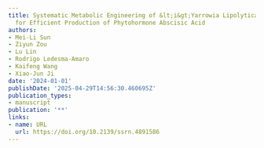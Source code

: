 ```yaml
---
title: Systematic Metabolic Engineering of &lt;i&gt;Yarrowia Lipolytica&lt;/i&gt;
  for Efficient Production of Phytohormone Abscisic Acid
authors:
- Mei-Li Sun
- Ziyun Zou
- Lu Lin
- Rodrigo Ledesma‐Amaro
- Kaifeng Wang
- Xiao‐Jun Ji
date: '2024-01-01'
publishDate: '2025-04-29T14:56:30.460695Z'
publication_types:
- manuscript
publication: '**'
links:
- name: URL
  url: https://doi.org/10.2139/ssrn.4891586
---
```

